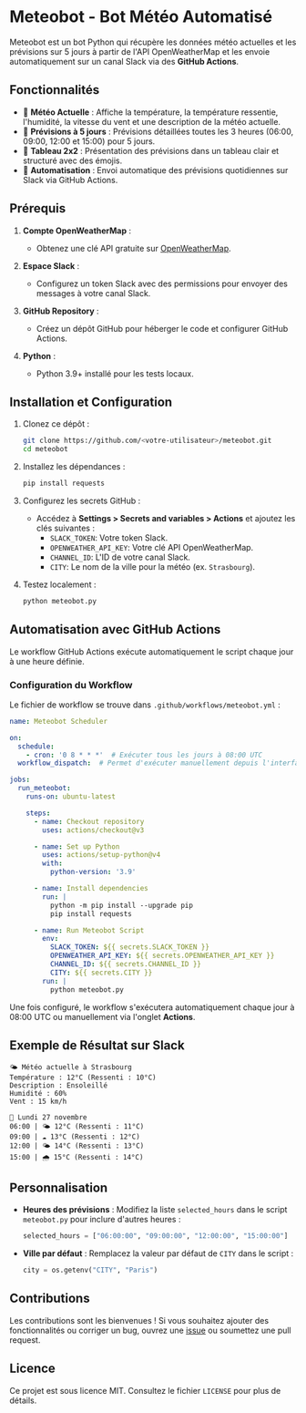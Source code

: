 
# Meteobot - Bot Météo Automatisé

Meteobot est un bot Python qui récupère les données météo actuelles et les prévisions sur 5 jours à partir de l'API OpenWeatherMap et les envoie automatiquement sur un canal Slack via des **GitHub Actions**.

## Fonctionnalités

- 📡 **Météo Actuelle** : Affiche la température, la température ressentie, l'humidité, la vitesse du vent et une description de la météo actuelle.
- 📅 **Prévisions à 5 jours** : Prévisions détaillées toutes les 3 heures (06:00, 09:00, 12:00 et 15:00) pour 5 jours.
- 🌟 **Tableau 2x2** : Présentation des prévisions dans un tableau clair et structuré avec des émojis.
- 🔄 **Automatisation** : Envoi automatique des prévisions quotidiennes sur Slack via GitHub Actions.

## Prérequis

1. **Compte OpenWeatherMap** :
   - Obtenez une clé API gratuite sur [OpenWeatherMap](https://openweathermap.org/api).

2. **Espace Slack** :
   - Configurez un token Slack avec des permissions pour envoyer des messages à votre canal Slack.

3. **GitHub Repository** :
   - Créez un dépôt GitHub pour héberger le code et configurer GitHub Actions.

4. **Python** :
   - Python 3.9+ installé pour les tests locaux.

## Installation et Configuration

1. Clonez ce dépôt :
   ```bash
   git clone https://github.com/<votre-utilisateur>/meteobot.git
   cd meteobot
   ```

2. Installez les dépendances :
   ```bash
   pip install requests
   ```

3. Configurez les secrets GitHub :
   - Accédez à **Settings > Secrets and variables > Actions** et ajoutez les clés suivantes :
     - `SLACK_TOKEN`: Votre token Slack.
     - `OPENWEATHER_API_KEY`: Votre clé API OpenWeatherMap.
     - `CHANNEL_ID`: L'ID de votre canal Slack.
     - `CITY`: Le nom de la ville pour la météo (ex. `Strasbourg`).

4. Testez localement :
   ```bash
   python meteobot.py
   ```

## Automatisation avec GitHub Actions

Le workflow GitHub Actions exécute automatiquement le script chaque jour à une heure définie.

### Configuration du Workflow

Le fichier de workflow se trouve dans `.github/workflows/meteobot.yml` :

```yaml
name: Meteobot Scheduler

on:
  schedule:
    - cron: '0 8 * * *'  # Exécuter tous les jours à 08:00 UTC
  workflow_dispatch:  # Permet d'exécuter manuellement depuis l'interface GitHub

jobs:
  run_meteobot:
    runs-on: ubuntu-latest

    steps:
      - name: Checkout repository
        uses: actions/checkout@v3

      - name: Set up Python
        uses: actions/setup-python@v4
        with:
          python-version: '3.9'

      - name: Install dependencies
        run: |
          python -m pip install --upgrade pip
          pip install requests

      - name: Run Meteobot Script
        env:
          SLACK_TOKEN: ${{ secrets.SLACK_TOKEN }}
          OPENWEATHER_API_KEY: ${{ secrets.OPENWEATHER_API_KEY }}
          CHANNEL_ID: ${{ secrets.CHANNEL_ID }}
          CITY: ${{ secrets.CITY }}
        run: |
          python meteobot.py
```

Une fois configuré, le workflow s'exécutera automatiquement chaque jour à 08:00 UTC ou manuellement via l'onglet **Actions**.

## Exemple de Résultat sur Slack

```
🌤️ Météo actuelle à Strasbourg
Température : 12°C (Ressenti : 10°C)
Description : Ensoleillé
Humidité : 60%
Vent : 15 km/h

📅 Lundi 27 novembre
06:00 | 🌤️ 12°C (Ressenti : 11°C)
09:00 | ☁️ 13°C (Ressenti : 12°C)
12:00 | 🌤️ 14°C (Ressenti : 13°C)
15:00 | 🌧️ 15°C (Ressenti : 14°C)
```

## Personnalisation

- **Heures des prévisions** :
  Modifiez la liste `selected_hours` dans le script `meteobot.py` pour inclure d'autres heures :
  ```python
  selected_hours = ["06:00:00", "09:00:00", "12:00:00", "15:00:00"]
  ```

- **Ville par défaut** :
  Remplacez la valeur par défaut de `CITY` dans le script :
  ```python
  city = os.getenv("CITY", "Paris")
  ```

## Contributions

Les contributions sont les bienvenues ! Si vous souhaitez ajouter des fonctionnalités ou corriger un bug, ouvrez une [issue](https://github.com/<votre-utilisateur>/meteobot/issues) ou soumettez une pull request.

## Licence

Ce projet est sous licence MIT. Consultez le fichier `LICENSE` pour plus de détails.
